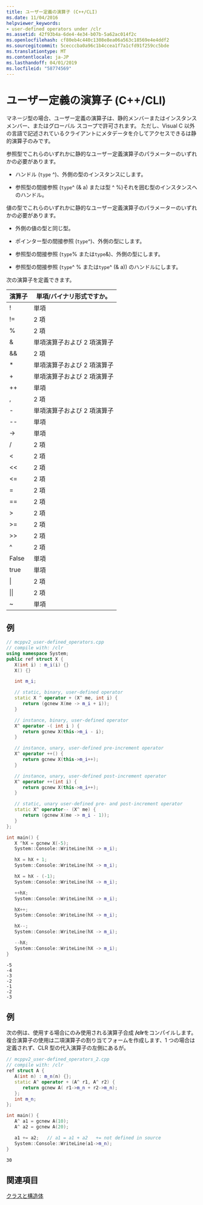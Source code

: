 ```yaml
---
title: ユーザー定義の演算子 (C++/CLI)
ms.date: 11/04/2016
helpviewer_keywords:
- user-defined operators under /clr
ms.assetid: 42f93b4a-6de4-4e34-b07b-5a62ac014f2c
ms.openlocfilehash: cf80eb4c440c1308e8ea06a563c18569e4e4ddf2
ms.sourcegitcommit: 5cecccba0a96c1b4ccea1f7a1cfd91f259cc5bde
ms.translationtype: MT
ms.contentlocale: ja-JP
ms.lasthandoff: 04/01/2019
ms.locfileid: "58774569"
---
```

# <a name="user-defined-operators-ccli"></a>ユーザー定義の演算子 (C++/CLI)

マネージ型の場合、ユーザー定義の演算子は、静的メンバーまたはインスタンス メンバー、またはグローバル スコープで許可されます。 ただし、Visual C 以外の言語で記述されているクライアントにメタデータを介してアクセスできるは静的演算子のみです。

参照型でこれらのいずれかに静的なユーザー定義演算子のパラメーターのいずれかの必要があります。

- ハンドル (`type` ^)、外側の型のインスタンスにします。

- 参照型の間接参照 (`type`^ (& a) または型 ^ %)それを囲む型のインスタンスへのハンドル。

値の型でこれらのいずれかに静的なユーザー定義演算子のパラメーターのいずれかの必要があります。

- 外側の値の型と同じ型。

- ポインター型の間接参照 (`type`^)、外側の型にします。

- 参照型の間接参照 (`type`% または`type`&)、外側の型にします。

- 参照型の間接参照 (`type`^ % または`type`^ (& a)) のハンドルにします。

次の演算子を定義できます。

|演算子|単項/バイナリ形式ですか。|
|--------------|--------------------------|
|!|単項|
|!=|2 項|
|%|2 項|
|&|単項演算子および 2 項演算子|
|&&|2 項|
|*|単項演算子および 2 項演算子|
|+|単項演算子および 2 項演算子|
|++|単項|
|,|2 項|
|-|単項演算子および 2 項演算子|
|--|単項|
|->|単項|
|/|2 項|
|<|2 項|
|<<|2 項|
|\<=|2 項|
|=|2 項|
|==|2 項|
|>|2 項|
|>=|2 項|
|>>|2 項|
|^|2 項|
|False|単項|
|true|単項|
|&#124;|2 項|
|&#124;&#124;|2 項|
|~|単項|

## <a name="example"></a>例

```cpp
// mcppv2_user-defined_operators.cpp
// compile with: /clr
using namespace System;
public ref struct X {
   X(int i) : m_i(i) {}
   X() {}

   int m_i;

   // static, binary, user-defined operator
   static X ^ operator + (X^ me, int i) {
      return (gcnew X(me -> m_i + i));
   }

   // instance, binary, user-defined operator
   X^ operator -( int i ) {
      return gcnew X(this->m_i - i);
   }

   // instance, unary, user-defined pre-increment operator
   X^ operator ++() {
      return gcnew X(this->m_i++);
   }

   // instance, unary, user-defined post-increment operator
   X^ operator ++(int i) {
      return gcnew X(this->m_i++);
   }

   // static, unary user-defined pre- and post-increment operator
   static X^ operator-- (X^ me) {
      return (gcnew X(me -> m_i - 1));
   }
};

int main() {
   X ^hX = gcnew X(-5);
   System::Console::WriteLine(hX -> m_i);

   hX = hX + 1;
   System::Console::WriteLine(hX -> m_i);

   hX = hX - (-1);
   System::Console::WriteLine(hX -> m_i);

   ++hX;
   System::Console::WriteLine(hX -> m_i);

   hX++;
   System::Console::WriteLine(hX -> m_i);

   hX--;
   System::Console::WriteLine(hX -> m_i);

   --hX;
   System::Console::WriteLine(hX -> m_i);
}
```

```Output
-5
-4
-3
-2
-1
-2
-3
```

## <a name="example"></a>例

次の例は、使用する場合にのみ使用される演算子合成 **/clr**をコンパイルします。 複合演算子の使用は二項演算子の割り当てフォームを作成します、1 つの場合は定義されず、CLR 型の代入演算子の左側にあるが。

```cpp
// mcppv2_user-defined_operators_2.cpp
// compile with: /clr
ref struct A {
   A(int n) : m_n(n) {};
   static A^ operator + (A^ r1, A^ r2) {
      return gcnew A( r1->m_n + r2->m_n);
   };
   int m_n;
};

int main() {
   A^ a1 = gcnew A(10);
   A^ a2 = gcnew A(20);

   a1 += a2;   // a1 = a1 + a2   += not defined in source
   System::Console::WriteLine(a1->m_n);
}
```

```Output
30
```

## <a name="see-also"></a>関連項目

[クラスと構造体](../extensions/classes-and-structs-cpp-component-extensions.md)

